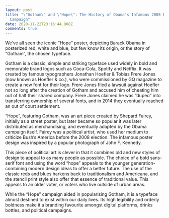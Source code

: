 ```yaml
---
layout: post
title: "\"Gotham\" and \"Hope\": The History of Obama's Infamous 2008 Election
  Campaign"
date: 2020-11-22T23:16:44.908Z
comments: true
---
```

We’ve all seen the iconic “Hope” poster, depicting Barack Obama in posterized red, white and blue, but few know its origin, or the story of “Gotham”, the chosen typeface.

Gotham is a classic, simple and striking typeface used widely in bold and memorable brand logos such as Coca-Cola, Spotify and Netflix. It was created by famous typographers Jonathan Hoefler & Tobias Frere Jones (now known as Hoefler & co.), who were commissioned by GQ magazine to create a new font for their logo. Frere Jones filed a lawsuit against Hoefler not so long after the creation of Gotham and accused him of cheating him out of half their shared company. Frere Jones claimed he was “duped” into transferring ownership of several fonts, and in 2014 they eventually reached an out of court settlement.

“Hope”, featuring Gotham, was an art piece created by Shepard Fairey, initially as a street poster, but later became so popular it was later distributed as merchandising, and eventually adapted by the Obama campaign itself. Fairey was a political artist, who used her medium to criticize Bush’s America before the 2008 election. The infamous poster design was inspired by a popular photograph of John F. Kennedy.

This piece of political art is clever in that it combines old and new styles of design to appeal to as many people as possible. The choice of a bold sans-serif font and using the word “hope” appeals to the younger generation- combining modern design ideas to offer a better future. The use of the classic reds and blues harkens back to traditionalism and Americana, and the stencil print style also offer that essence of traditional value. This appeals to an older voter, or voters who live outside of urban areas.

While the “Hope” campaign aided in popularising Gotham, it is a typeface almost destined to exist within our daily lives. Its high legibility and orderly boldness make it a branding favourite amongst digital platforms, drinks bottles, and political campaigns.